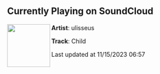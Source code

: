 ## Currently Playing on SoundCloud

[<img align="left" width="100" src="https://i1.sndcdn.com/artworks-000093535117-lnx80z-t500x500.jpg">](https://soundcloud.com/ulisseus/child-1)

**Artist**: ulisseus 

**Track**: Child

Last updated at 11/15/2023 06:57

